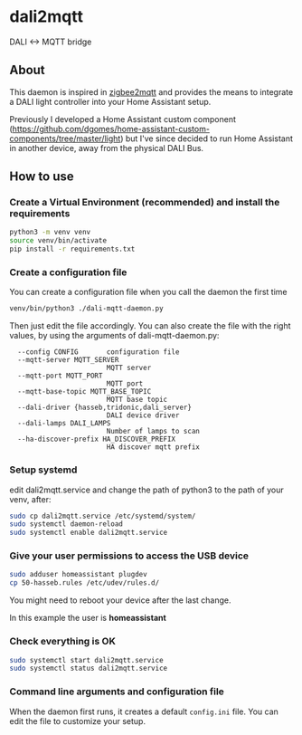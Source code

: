 # dali2mqtt
DALI &lt;-> MQTT bridge

## About

This daemon is inspired in [zigbee2mqtt](https://github.com/Koenkk/zigbee2mqtt) and provides the means to integrate a DALI light controller into your Home Assistant setup.

Previously I developed a Home Assistant custom component (https://github.com/dgomes/home-assistant-custom-components/tree/master/light) but I've since decided to run Home Assistant in another device, away from the physical DALI Bus.

## How to use

### Create a Virtual Environment (recommended) and install the requirements
```bash
python3 -m venv venv
source venv/bin/activate
pip install -r requirements.txt
```

### Create a configuration file
You can create a configuration file when you call the daemon the first time

```bash
venv/bin/python3 ./dali-mqtt-daemon.py
```

Then just edit the file accordingly. You can also create the file with the right values, by using the arguments of dali-mqtt-daemon.py:

```
  --config CONFIG       configuration file
  --mqtt-server MQTT_SERVER
                        MQTT server
  --mqtt-port MQTT_PORT
                        MQTT port
  --mqtt-base-topic MQTT_BASE_TOPIC
                        MQTT base topic
  --dali-driver {hasseb,tridonic,dali_server}
                        DALI device driver
  --dali-lamps DALI_LAMPS
                        Number of lamps to scan
  --ha-discover-prefix HA_DISCOVER_PREFIX
                        HA discover mqtt prefix
```

### Setup systemd
edit dali2mqtt.service and change the path of python3 to the path of your venv, after:

```bash
sudo cp dali2mqtt.service /etc/systemd/system/
sudo systemctl daemon-reload
sudo systemctl enable dali2mqtt.service 
```

### Give your user permissions to access the USB device
```bash
sudo adduser homeassistant plugdev 
cp 50-hasseb.rules /etc/udev/rules.d/
```
You might need to reboot your device after the last change.

In this example the user is **homeassistant**

### Check everything is OK
```bash
sudo systemctl start dali2mqtt.service 
sudo systemctl status dali2mqtt.service 
```

### Command line arguments and configuration file

When the daemon first runs, it creates a default `config.ini` file.
You can edit the file to customize your setup.
